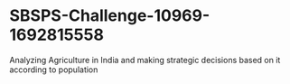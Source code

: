 # SBSPS-Challenge-10969-1692815558
Analyzing Agriculture in India and making strategic decisions based on it according to population
